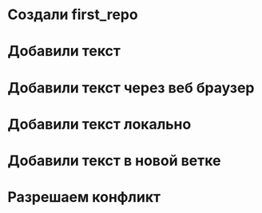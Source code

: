 ﻿# Создали first_repo

# Добавили текст

# Добавили текст через веб браузер

# Добавили текст локально

# Добавили текст в новой ветке

# Разрешаем конфликт
